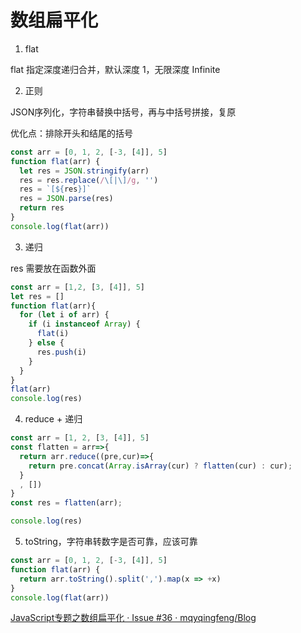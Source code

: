 # 数组扁平化

1. flat

  flat 指定深度递归合并，默认深度 1，无限深度 Infinite

2. 正则

  JSON序列化，字符串替换中括号，再与中括号拼接，复原

  优化点：排除开头和结尾的括号

  ```js
  const arr = [0, 1, 2, [-3, [4]], 5]
  function flat(arr) {
    let res = JSON.stringify(arr)
    res = res.replace(/\[|\]/g, '')
    res = `[${res}]`
    res = JSON.parse(res)
    return res
  }
  console.log(flat(arr))
  ```

3. 递归

  res 需要放在函数外面
  ```js
  const arr = [1,2, [3, [4]], 5]
  let res = []
  function flat(arr){
    for (let i of arr) {
      if (i instanceof Array) {
        flat(i)
      } else {
        res.push(i)
      }
    }
  }
  flat(arr)
  console.log(res)
  ```
4. reduce + 递归
  ```js
  const arr = [1, 2, [3, [4]], 5]
  const flatten = arr=>{
    return arr.reduce((pre,cur)=>{
      return pre.concat(Array.isArray(cur) ? flatten(cur) : cur);
    }
    , [])
  }
  const res = flatten(arr);

  console.log(res)
  ```

  5. toString，字符串转数字是否可靠，应该可靠
  ```js
  const arr = [0, 1, 2, [-3, [4]], 5]
  function flat(arr) {
    return arr.toString().split(',').map(x => +x)
  }
  console.log(flat(arr))
  ```

[JavaScript专题之数组扁平化 · Issue #36 · mqyqingfeng/Blog](https://github.com/mqyqingfeng/Blog/issues/36)
